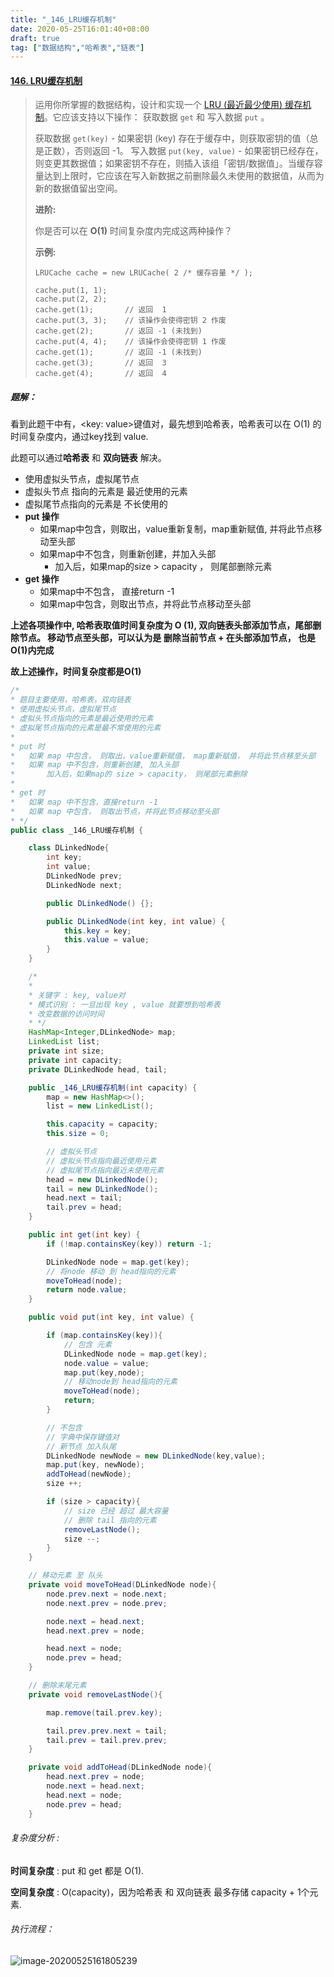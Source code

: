 ```yaml
---
title: "_146_LRU缓存机制"
date: 2020-05-25T16:01:40+08:00
draft: true
tag: ["数据结构","哈希表","链表"]
---
```




#### [146. LRU缓存机制](https://leetcode-cn.com/problems/lru-cache/)

> 
> 运用你所掌握的数据结构，设计和实现一个 [LRU (最近最少使用) 缓存机制](https://baike.baidu.com/item/LRU)。它应该支持以下操作： 获取数据 `get` 和 写入数据 `put` 。
>
> 获取数据 `get(key)` - 如果密钥 (key) 存在于缓存中，则获取密钥的值（总是正数），否则返回 -1。
> 写入数据 `put(key, value)` - 如果密钥已经存在，则变更其数据值；如果密钥不存在，则插入该组「密钥/数据值」。当缓存容量达到上限时，它应该在写入新数据之前删除最久未使用的数据值，从而为新的数据值留出空间。
>
>  
>
> **进阶:**
>
> 你是否可以在 **O(1)** 时间复杂度内完成这两种操作？
>
>  
>
> **示例:**
>
> ```
> LRUCache cache = new LRUCache( 2 /* 缓存容量 */ );
> 
> cache.put(1, 1);
> cache.put(2, 2);
> cache.get(1);       // 返回  1
> cache.put(3, 3);    // 该操作会使得密钥 2 作废
> cache.get(2);       // 返回 -1 (未找到)
> cache.put(4, 4);    // 该操作会使得密钥 1 作废
> cache.get(1);       // 返回 -1 (未找到)
> cache.get(3);       // 返回  3
> cache.get(4);       // 返回  4
> ```



##### 题解：

看到此题干中有，<key: value>键值对，最先想到哈希表，哈希表可以在 O(1) 的时间复杂度内，通过key找到 value.

此题可以通过**哈希表** 和 **双向链表** 解决。

- 使用虚拟头节点，虚拟尾节点
- 虚拟头节点 指向的元素是 最近使用的元素
- 虚拟尾节点指向的元素是 不长使用的
- **put 操作**
  - 如果map中包含，则取出，value重新复制，map重新赋值, 并将此节点移动至头部
  - 如果map中不包含，则重新创建，并加入头部
    - 加入后，如果map的size > capacity ， 则尾部删除元素
- **get 操作**
  - 如果map中不包含， 直接return -1
  - 如果map中包含，则取出节点，并将此节点移动至头部



**上述各项操作中, 哈希表取值时间复杂度为 O (1), 双向链表头部添加节点，尾部删除节点。 移动节点至头部，可以认为是 删除当前节点 + 在头部添加节点， 也是O(1)内完成**

**故上述操作，时间复杂度都是O(1)**



```java
/*
* 题目主要使用，哈希表，双向链表
* 使用虚拟头节点，虚拟尾节点
* 虚拟头节点指向的元素是最近使用的元素
* 虚拟尾节点指向的元素是最不常使用的元素
*
* put 时
*   如果 map 中包含， 则取出，value重新赋值， map重新赋值， 并将此节点移至头部
*   如果 map 中不包含，则重新创建, 加入头部
*       加入后，如果map的 size > capacity， 则尾部元素删除
*
* get 时
*   如果 map 中不包含，直接return -1
*   如果 map 中包含， 则取出节点，并将此节点移动至头部
* */
public class _146_LRU缓存机制 {

    class DLinkedNode{
        int key;
        int value;
        DLinkedNode prev;
        DLinkedNode next;

        public DLinkedNode() {};

        public DLinkedNode(int key, int value) {
            this.key = key;
            this.value = value;
        }
    }

    /*
    *
    * 关键字 : key, value对
    * 模式识别 : 一旦出现 key , value 就要想到哈希表
    * 改变数据的访问时间
    * */
    HashMap<Integer,DLinkedNode> map;
    LinkedList list;
    private int size;
    private int capacity;
    private DLinkedNode head, tail;

    public _146_LRU缓存机制(int capacity) {
        map = new HashMap<>();
        list = new LinkedList();

        this.capacity = capacity;
        this.size = 0;

        // 虚拟头节点
        // 虚拟头节点指向最近使用元素
        // 虚拟尾节点指向最近未使用元素
        head = new DLinkedNode();
        tail = new DLinkedNode();
        head.next = tail;
        tail.prev = head;
    }

    public int get(int key) {
        if (!map.containsKey(key)) return -1;

        DLinkedNode node = map.get(key);
        // 将node 移动 到 head指向的元素
        moveToHead(node);
        return node.value;
    }

    public void put(int key, int value) {

        if (map.containsKey(key)){
            // 包含 元素
            DLinkedNode node = map.get(key);
            node.value = value;
            map.put(key,node);
            // 移动node到 head指向的元素
            moveToHead(node);
            return;
        }

        // 不包含
        // 字典中保存键值对
        // 新节点 加入队尾
        DLinkedNode newNode = new DLinkedNode(key,value);
        map.put(key, newNode);
        addToHead(newNode);
        size ++;

        if (size > capacity){
            // size 已经 超过 最大容量
            // 删除 tail 指向的元素
            removeLastNode();
            size --;
        }
    }

    // 移动元素 至 队头
    private void moveToHead(DLinkedNode node){
        node.prev.next = node.next;
        node.next.prev = node.prev;

        node.next = head.next;
        head.next.prev = node;

        head.next = node;
        node.prev = head;
    }

    // 删除末尾元素
    private void removeLastNode(){

        map.remove(tail.prev.key);

        tail.prev.prev.next = tail;
        tail.prev = tail.prev.prev;
    }

    private void addToHead(DLinkedNode node){
        head.next.prev = node;
        node.next = head.next;
        head.next = node;
        node.prev = head;
    }

```

###### 复杂度分析 : 

**时间复杂度** : put 和 get 都是 O(1).

**空间复杂度** : O(capacity)，因为哈希表 和 双向链表 最多存储 capacity + 1个元素.

###### 执行流程：

![image-20200525161805239](https://tva1.sinaimg.cn/large/007S8ZIlly1gf4rp42h3dj30ea0jzwub.jpg)